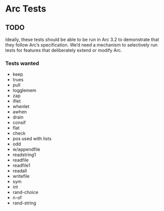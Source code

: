# Arc Tests

## TODO

Ideally, these tests should be able to be run in Arc 3.2 to
demonstrate that they follow Arc’s specification.  We’d need a
mechanism to selectively run tests for features that deliberately
extend or modify Arc.

### Tests wanted

* keep
* trues
* pull
* togglemem
* zap
* iflet
* whenlet
* awhen
* drain
* consif
* flat
* check
* pos used with lists
* odd
* w/appendfile
* readstring1
* readfile
* readfile1
* readall
* writefile
* sym
* int
* rand-choice
* n-of
* rand-string